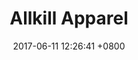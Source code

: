 ---
layout: post
title:  "Allkill Apparel"
date:   2017-06-11 12:26:41 +0800
categories: design
type: "Brand Identity"
intro: "This is a project I worked on."
thumbnail: ../../assets/allkilldp.png
---